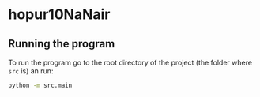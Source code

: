 # hopur10NaNair
## Running the program

To run the program go to the root directory of the project (the folder where `src` is) an run:
``` sh
python -m src.main
```

